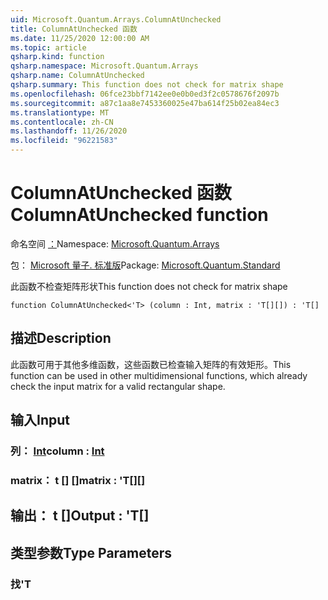 ```yaml
---
uid: Microsoft.Quantum.Arrays.ColumnAtUnchecked
title: ColumnAtUnchecked 函数
ms.date: 11/25/2020 12:00:00 AM
ms.topic: article
qsharp.kind: function
qsharp.namespace: Microsoft.Quantum.Arrays
qsharp.name: ColumnAtUnchecked
qsharp.summary: This function does not check for matrix shape
ms.openlocfilehash: 06fce23bbf7142ee0e0b0ed3f2c0578676f2097b
ms.sourcegitcommit: a87c1aa8e7453360025e47ba614f25b02ea84ec3
ms.translationtype: MT
ms.contentlocale: zh-CN
ms.lasthandoff: 11/26/2020
ms.locfileid: "96221583"
---
```

# <a name="columnatunchecked-function"></a><span data-ttu-id="3ed87-102">ColumnAtUnchecked 函数</span><span class="sxs-lookup"><span data-stu-id="3ed87-102">ColumnAtUnchecked function</span></span>

<span data-ttu-id="3ed87-103">命名空间 [：](xref:Microsoft.Quantum.Arrays)</span><span class="sxs-lookup"><span data-stu-id="3ed87-103">Namespace: [Microsoft.Quantum.Arrays](xref:Microsoft.Quantum.Arrays)</span></span>

<span data-ttu-id="3ed87-104">包： [Microsoft 量子. 标准版](https://nuget.org/packages/Microsoft.Quantum.Standard)</span><span class="sxs-lookup"><span data-stu-id="3ed87-104">Package: [Microsoft.Quantum.Standard](https://nuget.org/packages/Microsoft.Quantum.Standard)</span></span>


<span data-ttu-id="3ed87-105">此函数不检查矩阵形状</span><span class="sxs-lookup"><span data-stu-id="3ed87-105">This function does not check for matrix shape</span></span>

```qsharp
function ColumnAtUnchecked<'T> (column : Int, matrix : 'T[][]) : 'T[]
```


## <a name="description"></a><span data-ttu-id="3ed87-106">描述</span><span class="sxs-lookup"><span data-stu-id="3ed87-106">Description</span></span>

<span data-ttu-id="3ed87-107">此函数可用于其他多维函数，这些函数已检查输入矩阵的有效矩形。</span><span class="sxs-lookup"><span data-stu-id="3ed87-107">This function can be used in other multidimensional functions, which already check the input matrix for a valid rectangular shape.</span></span>

## <a name="input"></a><span data-ttu-id="3ed87-108">输入</span><span class="sxs-lookup"><span data-stu-id="3ed87-108">Input</span></span>

### <a name="column--int"></a><span data-ttu-id="3ed87-109">列： [Int](xref:microsoft.quantum.lang-ref.int)</span><span class="sxs-lookup"><span data-stu-id="3ed87-109">column : [Int](xref:microsoft.quantum.lang-ref.int)</span></span>




### <a name="matrix--t"></a><span data-ttu-id="3ed87-110">matrix： t [] []</span><span class="sxs-lookup"><span data-stu-id="3ed87-110">matrix : 'T[][]</span></span>





## <a name="output--t"></a><span data-ttu-id="3ed87-111">输出： t []</span><span class="sxs-lookup"><span data-stu-id="3ed87-111">Output : 'T[]</span></span>



## <a name="type-parameters"></a><span data-ttu-id="3ed87-112">类型参数</span><span class="sxs-lookup"><span data-stu-id="3ed87-112">Type Parameters</span></span>

### <a name="t"></a><span data-ttu-id="3ed87-113">找</span><span class="sxs-lookup"><span data-stu-id="3ed87-113">'T</span></span>

